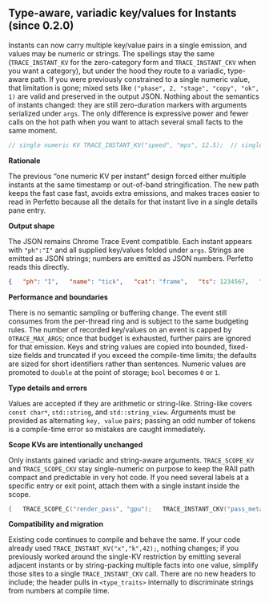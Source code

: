 ## Type-aware, variadic key/values for Instants (since 0.2.0)

Instants can now carry multiple key/value pairs in a single emission, and values may be numeric or strings. The spellings stay the same (`TRACE_INSTANT_KV` for the zero-category form and `TRACE_INSTANT_CKV` when you want a category), but under the hood they route to a variadic, type-aware path. If you were previously constrained to a single numeric value, that limitation is gone; mixed sets like `("phase", 2, "stage", "copy", "ok", 1)` are valid and preserved in the output JSON. Nothing about the semantics of instants changed: they are still zero-duration markers with arguments serialized under `args`. The only difference is expressive power and fewer calls on the hot path when you want to attach several small facts to the same moment.

```cpp
// single numeric KV TRACE_INSTANT_KV("speed", "mps", 12.5);  // single string KV TRACE_INSTANT_KV("note", "text", "hello world");  // multiple KVs with a category; mixed numeric+string TRACE_INSTANT_CKV("tick", "frame",                   "phase", 2,                   "stage", "copy",                   "ok",    1);  // standard library strings are accepted directly std::string label = "ready"; TRACE_INSTANT_KV("status", "label", label);  std::string_view sv = "hello"; TRACE_INSTANT_KV("greet", "text", sv);
```

**Rationale**

The previous “one numeric KV per instant” design forced either multiple instants at the same timestamp or out-of-band stringification. The new path keeps the fast case fast, avoids extra emissions, and makes traces easier to read in Perfetto because all the details for that instant live in a single details pane entry.

**Output shape**

The JSON remains Chrome Trace Event compatible. Each instant appears with `"ph":"I"` and all supplied key/values folded under `args`. Strings are emitted as JSON strings; numbers are emitted as JSON numbers. Perfetto reads this directly.

```json
{   "ph": "I",   "name": "tick",   "cat": "frame",   "ts": 1234567,   "args": { "phase": 2, "stage": "copy", "ok": 1 } }
```

**Performance and boundaries**

There is no semantic sampling or buffering change. The event still consumes from the per-thread ring and is subject to the same budgeting rules. The number of recorded key/values on an event is capped by `OTRACE_MAX_ARGS`; once that budget is exhausted, further pairs are ignored for that emission. Keys and string values are copied into bounded, fixed-size fields and truncated if you exceed the compile-time limits; the defaults are sized for short identifiers rather than sentences. Numeric values are promoted to `double` at the point of storage; `bool` becomes `0` or `1`.

**Type details and errors**

Values are accepted if they are arithmetic or string-like. String-like covers `const char*`, `std::string`, and `std::string_view`. Arguments must be provided as alternating `key, value` pairs; passing an odd number of tokens is a compile-time error so mistakes are caught immediately.

**Scope KVs are intentionally unchanged**

Only instants gained variadic and string-aware arguments. `TRACE_SCOPE_KV` and `TRACE_SCOPE_CKV` stay single-numeric on purpose to keep the RAII path compact and predictable in very hot code. If you need several labels at a specific entry or exit point, attach them with a single instant inside the scope.

```cpp
{   TRACE_SCOPE_C("render_pass", "gpu");   TRACE_INSTANT_CKV("pass_meta", "gpu",                     "triangles", triangle_count,                     "technique", "forward+");   // …heavy work… }
```

**Compatibility and migration**

Existing code continues to compile and behave the same. If your code already used `TRACE_INSTANT_KV("x","k",42);`, nothing changes; if you previously worked around the single-KV restriction by emitting several adjacent instants or by string-packing multiple facts into one value, simplify those sites to a single `TRACE_INSTANT_CKV` call. There are no new headers to include; the header pulls in `<type_traits>` internally to discriminate strings from numbers at compile time.
